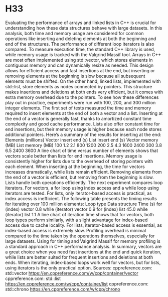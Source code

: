 # H33

Evaluating the performance of arrays and linked lists in C++ is crucial for understanding how these data structures behave with large datasets. In this analysis, both time and memory usage are considered for common operations like inserting and deleting elements at both the beginning and end of the structures. The performance of different loop iterators is also compared. To measure execution time, the standard C++ <chrono> library is used, while memory usage is tracked with the Valgrind Massif tool.
Arrays in C++ are most often implemented using std::vector, which stores elements in contiguous memory and can dynamically resize as needed. This design allows for efficient access and fast insertions at the end, but inserting or removing elements at the beginning is slow because all subsequent elements must be shifted. On the other hand, linked lists, implemented with std::list, store elements as nodes connected by pointers. This structure makes insertions and deletions at both ends very efficient, but it comes with extra memory overhead due to the pointers.
To see how these differences play out in practice, experiments were run with 100, 200, and 300 million integer elements. The first set of tests measured the time and memory required to insert elements at the end of both a vector and a list. Inserting at the end of a vector is generally fast, thanks to amortized constant time complexity and good cache performance. Lists also offer constant time for end insertions, but their memory usage is higher because each node stores additional pointers.
Here’s a summary of the results for inserting at the end:
Elements (millions)	Vector insert end (s)	List insert end (s)	Vector memory (MB)	List memory (MB)
100	1.2	2.1	800	1200
200	2.5	4.3	1600	2400
300	3.8	6.5	2400	3600
A line chart of time versus number of elements shows that vectors scale better than lists for end insertions. Memory usage is consistently higher for lists due to the overhead of storing pointers with each element.
When inserting at the beginning, the time for vectors increases dramatically, while lists remain efficient. Removing elements from the end of a vector is efficient, but removing from the beginning is slow. Lists handle both operations efficiently.
The next experiment compares loop iterators. For vectors, a for loop using index access and a while loop using iterators are tested. For lists, only iterator-based access is practical, as index access is inefficient. The following table presents the timing results for iterating over 100 million elements:
Loop type	Data structure	Time (s)
for (index)	vector	0.8
while (iterator)	vector	0.9
for (index)	list	45.0
while (iterator)	list	1.1
A line chart of iteration time shows that for vectors, both loop types perform similarly, with a slight advantage for index-based access due to cache locality. For lists, iterator-based access is essential, as index-based access is extremely slow.
Profiling overhead is minimal compared to the time taken by the operations themselves, especially for large datasets. Using <chrono> for timing and Valgrind Massif for memory profiling is a standard approach in C++ performance analysis.
In summary, vectors are a great choice when you need fast insertions at the end and quick iteration, while lists are better suited for frequent insertions and deletions at both ends. When iterating, index-based loops work well for vectors, but for lists, using iterators is the only practical option.
Sources:
cppreference.com: std::vector
https://en.cppreference.com/w/cpp/container/vector
cppreference.com: std::list
https://en.cppreference.com/w/cpp/container/list
cppreference.com: std::chrono
https://en.cppreference.com/w/cpp/chrono

